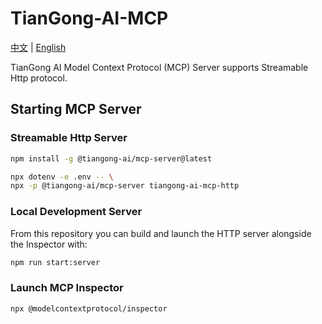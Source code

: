 # TianGong-AI-MCP

[中文](https://github.com/linancn/tiangong-ai-mcp/blob/main/README_CN.md) | [English](https://github.com/linancn/tiangong-ai-mcp/blob/main/README.md)

TianGong AI Model Context Protocol (MCP) Server supports Streamable Http protocol.

## Starting MCP Server

### Streamable Http Server

```bash
npm install -g @tiangong-ai/mcp-server@latest

npx dotenv -e .env -- \
npx -p @tiangong-ai/mcp-server tiangong-ai-mcp-http
```

### Local Development Server

From this repository you can build and launch the HTTP server alongside the Inspector with:

```bash
npm run start:server
```

### Launch MCP Inspector

```bash
npx @modelcontextprotocol/inspector
```
